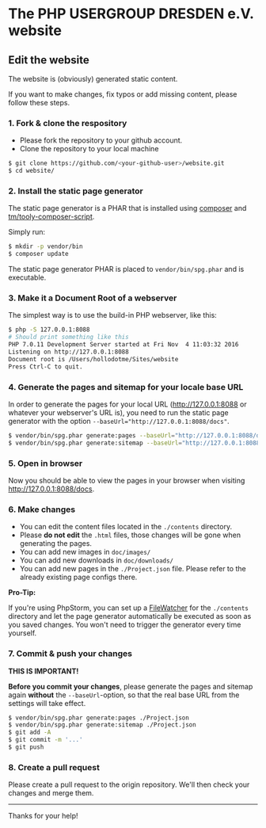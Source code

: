 # The PHP USERGROUP DRESDEN e.V. website

## Edit the website

The website is (obviously) generated static content.
 
If you want to make changes, fix typos or add missing content, please follow these steps.

### 1. Fork & clone the respository

* Please fork the repository to your github account.
* Clone the repository to your local machine

```bash
$ git clone https://github.com/<your-github-user>/website.git
$ cd website/
```

### 2. Install the static page generator

The static page generator is a PHAR that is installed using [composer](https://getcomposer.org) 
and [tm/tooly-composer-script](https://github.com/tommy-muehle/tooly-composer-script).

Simply run:

```bash
$ mkdir -p vendor/bin
$ composer update
```

The static page generator PHAR is placed to `vendor/bin/spg.phar` and is executable.

### 3. Make it a Document Root of a webserver

The simplest way is to use the build-in PHP webserver, like this:

```bash
$ php -S 127.0.0.1:8088
# Should print something like this
PHP 7.0.11 Development Server started at Fri Nov  4 11:03:32 2016
Listening on http://127.0.0.1:8088
Document root is /Users/hollodotme/Sites/website
Press Ctrl-C to quit.
```

### 4. Generate the pages and sitemap for your locale base URL

In order to generate the pages for your local URL (http://127.0.0.1:8088 or whatever your webserver's URL is), you need 
to run the static page generator with the option `--baseUrl="http://127.0.0.1:8088/docs"`.

```bash
$ vendor/bin/spg.phar generate:pages --baseUrl="http://127.0.0.1:8088/docs" ./Project.json
$ vendor/bin/spg.phar generate:sitemap --baseUrl="http://127.0.0.1:8088/docs" ./Project.json
```

### 5. Open in browser

Now you should be able to view the pages in your browser when visiting http://127.0.0.1:8088/docs.

### 6. Make changes

* You can edit the content files located in the `./contents` directory.
* Please **do not edit** the `.html` files, those changes will be gone when generating the pages.
* You can add new images in `doc/images/`
* You can add new downloads in `doc/downloads/`
* You can add new pages in the `./Project.json` file. Please refer to the already existing page configs there.

**Pro-Tip:**

If you're using PhpStorm, you can set up a [FileWatcher](https://www.jetbrains.com/help/phpstorm/2016.2/using-file-watchers.html) for the `./contents` directory and let the page generator 
automatically be executed as soon as you saved changes. You won't need to trigger the generator every time yourself. 

### 7. Commit & push your changes

**THIS IS IMPORTANT!**

**Before you commit your changes**, please generate the pages and sitemap again **without** the `--baseUrl`-option, 
so that the real base URL from the settings will take effect.

```bash
$ vendor/bin/spg.phar generate:pages ./Project.json
$ vendor/bin/spg.phar generate:sitemap ./Project.json
$ git add -A
$ git commit -m '...'
$ git push
```

### 8. Create a pull request

Please create a pull request to the origin repository. We'll then check your changes and merge them.

---

Thanks for your help!
